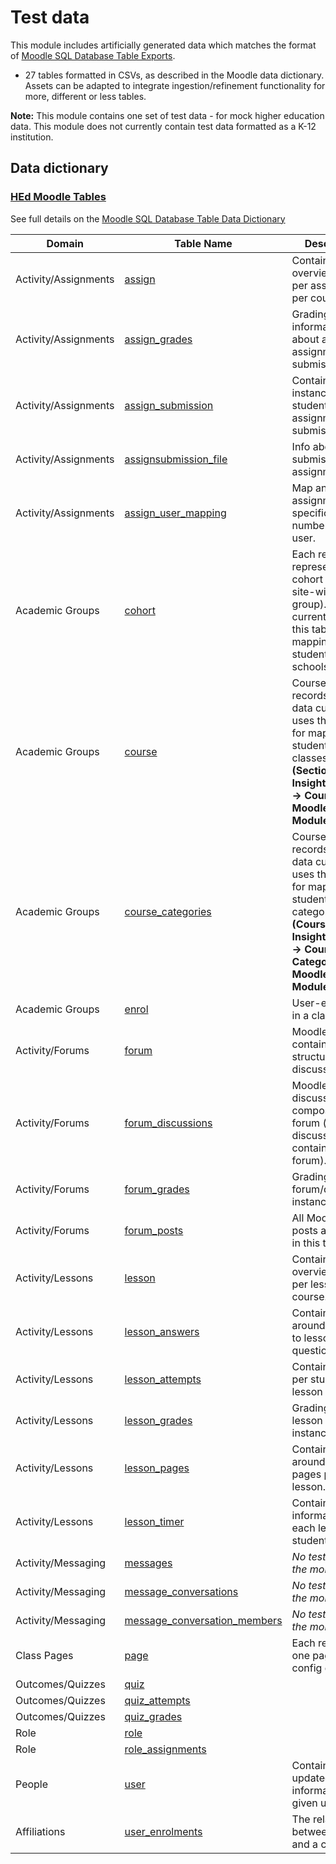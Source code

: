 # Test data

This module includes artificially generated data which matches the format of [Moodle SQL Database Table Exports](https://www.examulator.com/er/output/index.html).
- 27 tables formatted in CSVs, as described in the Moodle data dictionary. Assets can be adapted to integrate ingestion/refinement functionality for more, different or less tables.

<strong>Note:</strong> This module contains one set of test data - for mock higher education data. This module does not currently contain test data formatted as a K-12 institution.

## Data dictionary

### [HEd Moodle Tables](https://github.com/microsoft/OpenEduAnalytics/tree/main/modules/module_catalog/Moodle/test_data/hed_test_data)

See full details on the [Moodle SQL Database Table Data Dictionary](https://www.examulator.com/er/output/index.html)

| Domain | Table Name | Description |
|-----------|-----------|-----------|
| Activity/Assignments | [assign](https://www.examulator.com/er/output/tables/assign.html) | Contains overview data per assignment, per course. |
| Activity/Assignments | [assign_grades](https://www.examulator.com/er/output/tables/assign_grades.html) | Grading information about a single assignment submission. |
| Activity/Assignments | [assign_submission](https://www.examulator.com/er/output/tables/assign_submission.html) | Contains data for instances of student assignment submissions. |
| Activity/Assignments | [assignsubmission_file](https://www.examulator.com/er/output/tables/assignsubmission_file.html) | Info about file submissions for assignments. |
| Activity/Assignments | [assign_user_mapping](https://www.examulator.com/er/output/tables/assign_user_mapping.html) | Map an assignment specific id number to a user. |
| Academic Groups | [cohort](https://www.examulator.com/er/output/tables/cohort.html) | Each record represents one cohort (a.k.a. site-wide group). Test data currently uses this table for mapping students to schools. |
| Academic Groups | [course](https://www.examulator.com/er/output/tables/course.html) | Course/class records. Test data currently uses this table for mapping students to classes <strong>(Sections in Insights Module -> Courses in Moodle Module)</strong>. |
| Academic Groups | [course_categories](https://www.examulator.com/er/output/tables/course_categories.html) | Course category records. Test data currently uses this table for mapping students to class categories <strong>(Courses in Insights Module -> Course Categories in Moodle Module)</strong>. |
| Academic Groups | [enrol](https://www.examulator.com/er/output/tables/enrol.html) | User-enrollment in a class. |
| Activity/Forums | [forum](https://www.examulator.com/er/output/tables/forum.html) | Moodle forums contain structured discussions. |
| Activity/Forums | [forum_discussions](https://www.examulator.com/er/output/tables/forum_discussions.html) | Moodle discussions that compose a forum (i.e., discussions contained in a forum). |
| Activity/Forums | [forum_grades](https://www.examulator.com/er/output/tables/forum_grades.html) | Grading data of forum/discussion instances. |
| Activity/Forums | [forum_posts](https://www.examulator.com/er/output/tables/forum_posts.html) | All Moodle forum posts are stored in this table. |
| Activity/Lessons | [lesson](https://www.examulator.com/er/output/tables/lesson.html) | Contains overview data per lesson, per course. |
| Activity/Lessons | [lesson_answers](https://www.examulator.com/er/output/tables/lesson_answers.html) | Contains data around answers to lesson questions. |
| Activity/Lessons | [lesson_attempts](https://www.examulator.com/er/output/tables/lesson_attempts.html) | Contains data per student lesson attempt. |
| Activity/Lessons | [lesson_grades](https://www.examulator.com/er/output/tables/lesson_grades.html) | Grading data of lesson attempt instances. |
| Activity/Lessons | [lesson_pages](https://www.examulator.com/er/output/tables/lesson_pages.html) | Contains data around the pages per lesson. |
| Activity/Lessons | [lesson_timer](https://www.examulator.com/er/output/tables/lesson_timer.html) | Contains timer information for each lesson, per student. |
| Activity/Messaging | [messages](https://www.examulator.com/er/output/tables/messages.html) | <em>No test data at the moment</em> |
| Activity/Messaging | [message_conversations](https://www.examulator.com/er/output/tables/message_conversations.html) | <em>No test data at the moment</em> |
| Activity/Messaging | [message_conversation_members](https://www.examulator.com/er/output/tables/message_conversation_members.html) | <em>No test data at the moment</em> |
| Class Pages | [page](https://www.examulator.com/er/output/tables/page.html) | Each record is one page and its config data. |
| Outcomes/Quizzes | [quiz](https://www.examulator.com/er/output/tables/quiz.html) |  |
| Outcomes/Quizzes | [quiz_attempts](https://www.examulator.com/er/output/tables/quiz_attempts.html) |  |
| Outcomes/Quizzes | [quiz_grades](https://www.examulator.com/er/output/tables/quiz_grades.html) |  |
| Role | [role](https://www.examulator.com/er/output/tables/role.html) |  |
| Role | [role_assignments](https://www.examulator.com/er/output/tables/role_assignments.html) |  |
| People | [user](https://www.examulator.com/er/output/tables/user.html) | Contains the last updated set of information for a given user. |
| Affiliations | [user_enrolments](https://www.examulator.com/er/output/tables/user_enrolments.html) | The relationship between a user and a course. |
